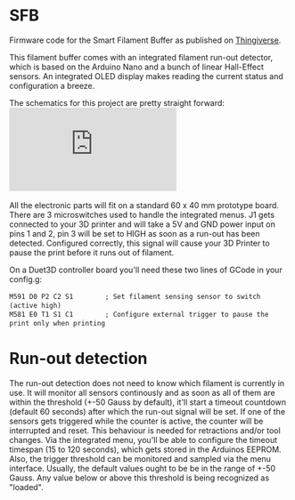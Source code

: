 # SFB
Firmware code for the  Smart Filament Buffer as published on [Thingiverse][1].

This filament buffer comes with an integrated filament run-out detector, which is based on the Arduino Nano and a bunch of linear Hall-Effect sensors.
An integrated OLED display makes reading the current status and configuration a breeze. 

The schematics for this project are pretty straight forward:
![Schematic][2]

All the electronic parts will fit on a standard 60 x 40 mm prototype board.
There are 3 microswitches used to handle the integrated menus. J1 gets connected to your 3D printer and will take a 5V and GND power input on pins 1 and 2, pin 3 will be set to HIGH as soon as a run-out has been detected. Configured correctly, this signal will cause your 3D Printer to pause the print before it runs out of filament.

On a Duet3D controller board you'll need these two lines of GCode in your config.g: 
~~~
M591 D0 P2 C2 S1        ; Set filament sensing sensor to switch (active high)
M581 E0 T1 S1 C1        ; Configure external trigger to pause the print only when printing
~~~

# Run-out detection
The run-out detection does not need to know which filament is currently in use. It will monitor all sensors continously and as soon as all of them are within the threshold (+-50 Gauss by default), it'll start a timeout countdown (default 60 seconds) after which the run-out signal will be set.
If one of the sensors gets triggered while the counter is active, the counter will be interrupted and reset. This behaviour is needed for retractions and/or tool changes.
Via the integrated menu, you'll be able to configure the timeout timespan (15 to 120 seconds), which gets stored in the Arduinos EEPROM.
Also, the trigger threshold can be monitored and sampled via the menu interface. Usually, the default values ought to be be in the range of +-50 Gauss. Any value below or above this threshold is being recognized as "loaded".

[1]: https://www.thingiverse.com/thing:3709082
[2]: https://github.com/technik-gegg/SFB/blob/master/Schematics/SFB/SFB.pdf


